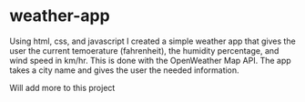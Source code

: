 # weather-app
Using html, css, and javascript I created a simple weather app that gives the user the current temoerature (fahrenheit), the humidity percentage, and 
wind speed in km/hr. This is done with the OpenWeather Map API. The app takes a city name and gives the user the needed information. 

Will add more to this project
